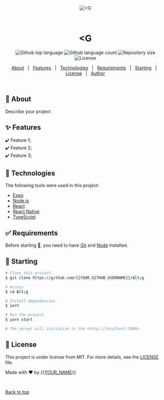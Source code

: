 <div align="center" id="top"> 
  <img src="./.github/app.gif" alt="&lt;G" />

  &#xa0;

  <!-- <a href="https://&lt;g.netlify.app">Demo</a> -->
</div>

<h1 align="center">&lt;G</h1>

<p align="center">
  <img alt="Github top language" src="https://img.shields.io/github/languages/top/{{YOUR_GITHUB_USERNAME}}/&lt;g?color=56BEB8">

  <img alt="Github language count" src="https://img.shields.io/github/languages/count/{{YOUR_GITHUB_USERNAME}}/&lt;g?color=56BEB8">

  <img alt="Repository size" src="https://img.shields.io/github/repo-size/{{YOUR_GITHUB_USERNAME}}/&lt;g?color=56BEB8">

  <img alt="License" src="https://img.shields.io/github/license/{{YOUR_GITHUB_USERNAME}}/&lt;g?color=56BEB8">

  <!-- <img alt="Github issues" src="https://img.shields.io/github/issues/{{YOUR_GITHUB_USERNAME}}/&lt;g?color=56BEB8" /> -->

  <!-- <img alt="Github forks" src="https://img.shields.io/github/forks/{{YOUR_GITHUB_USERNAME}}/&lt;g?color=56BEB8" /> -->

  <!-- <img alt="Github stars" src="https://img.shields.io/github/stars/{{YOUR_GITHUB_USERNAME}}/&lt;g?color=56BEB8" /> -->
</p>

<!-- Status -->

<!-- <h4 align="center"> 
	🚧  &lt;G 🚀 Under construction...  🚧
</h4> 

<hr> -->

<p align="center">
  <a href="#dart-about">About</a> &#xa0; | &#xa0; 
  <a href="#sparkles-features">Features</a> &#xa0; | &#xa0;
  <a href="#rocket-technologies">Technologies</a> &#xa0; | &#xa0;
  <a href="#white_check_mark-requirements">Requirements</a> &#xa0; | &#xa0;
  <a href="#checkered_flag-starting">Starting</a> &#xa0; | &#xa0;
  <a href="#memo-license">License</a> &#xa0; | &#xa0;
  <a href="https://github.com/{{YOUR_GITHUB_USERNAME}}" target="_blank">Author</a>
</p>

<br>

## :dart: About ##

Describe your project

## :sparkles: Features ##

:heavy_check_mark: Feature 1;\
:heavy_check_mark: Feature 2;\
:heavy_check_mark: Feature 3;

## :rocket: Technologies ##

The following tools were used in this project:

- [Expo](https://expo.io/)
- [Node.js](https://nodejs.org/en/)
- [React](https://pt-br.reactjs.org/)
- [React Native](https://reactnative.dev/)
- [TypeScript](https://www.typescriptlang.org/)

## :white_check_mark: Requirements ##

Before starting :checkered_flag:, you need to have [Git](https://git-scm.com) and [Node](https://nodejs.org/en/) installed.

## :checkered_flag: Starting ##

```bash
# Clone this project
$ git clone https://github.com/{{YOUR_GITHUB_USERNAME}}/&lt;g

# Access
$ cd &lt;g

# Install dependencies
$ yarn

# Run the project
$ yarn start

# The server will initialize in the <http://localhost:3000>
```

## :memo: License ##

This project is under license from MIT. For more details, see the [LICENSE](LICENSE.md) file.


Made with :heart: by <a href="https://github.com/{{YOUR_GITHUB_USERNAME}}" target="_blank">{{YOUR_NAME}}</a>

&#xa0;

<a href="#top">Back to top</a>

